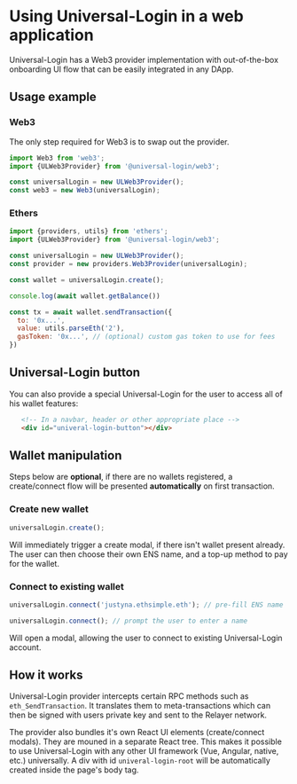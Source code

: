 # Using Universal-Login in a web application

Universal-Login has a Web3 provider implementation with out-of-the-box onboarding UI flow that can be easily integrated in any DApp.

## Usage example

### Web3

The only step required for Web3 is to swap out the provider. 

```javascript
import Web3 from 'web3';
import {ULWeb3Provider} from '@universal-login/web3';

const universalLogin = new ULWeb3Provider();
const web3 = new Web3(universalLogin);   
```

### Ethers

```javascript
import {providers, utils} from 'ethers';
import {ULWeb3Provider} from '@universal-login/web3';

const universalLogin = new ULWeb3Provider();
const provider = new providers.Web3Provider(universalLogin);

const wallet = universalLogin.create();

console.log(await wallet.getBalance())

const tx = await wallet.sendTransaction({
  to: '0x...',
  value: utils.parseEth('2'),
  gasToken: '0x...', // (optional) custom gas token to use for fees
})
```

## Universal-Login button

You can also provide a special Universal-Login for the user to access all of his wallet features:

```html
   <!-- In a navbar, header or other appropriate place -->
   <div id="univeral-login-button"></div>
```

## Wallet manipulation

Steps below are **optional**, if there are no wallets registered, a create/connect flow will be presented **automatically** on first transaction.

### Create new wallet

```javascript
universalLogin.create();
```

Will immediately trigger a create modal, if there isn't wallet present already.
The user can then choose their own ENS name, and a top-up method to pay for the wallet. 

### Connect to existing wallet

```javascript
universalLogin.connect('justyna.ethsimple.eth'); // pre-fill ENS name

universalLogin.connect(); // prompt the user to enter a name 
```
 
Will open a modal, allowing the user to connect to existing Universal-Login account.

## How it works

Universal-Login provider intercepts certain RPC methods such as `eth_SendTransaction`.
It translates them to meta-transactions which can then be signed with users private key and sent to the Relayer network.

The provider also bundles it's own React UI elements (create/connect modals). They are mouned in a separate React tree.
This makes it possible to use Universal-Login with any other UI framework (Vue, Angular, native, etc.) universally.
A div with id `univeral-login-root` will be automatically created inside the page's body tag.   
